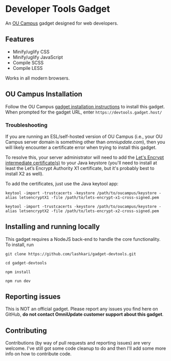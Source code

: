 # Developer Tools Gadget
An [OU Campus](https://omniupdate.com/products/oucampus) gadget designed for web developers.

## Features
- Minify/uglify CSS
- Minify/uglify JavaScript
- Compile SCSS
- Compile LESS

Works in all modern browsers.

## OU Campus Installation
Follow the OU Campus [gadget installation instructions](http://support.omniupdate.com/oucampus10/setup/gadgets/new-gadget.html) to install this gadget. When prompted for the gadget URL, enter `https://devtools.gadget.host/`

### Troubleshooting
If you are running an ESL/self-hosted version of OU Campus (i.e., your OU Campus server domain is something other than _omniupdate.com_), then you will likely encounter a certificate error when trying to install this gadget.

To resolve this, your server administrator will need to add the [Let's Encrypt intermediate certificate(s)](https://letsencrypt.org/certificates/) to your Java keystore (you'll need to install at least the Let’s Encrypt Authority X1 certificate, but it's probably best to install X2 as well).

To add the certificates, just use the Java keytool app:
```
keytool -import -trustcacerts -keystore /path/to/oucampus/keystore -alias letsencryptX1 -file /path/to/lets-encrypt-x1-cross-signed.pem

keytool -import -trustcacerts -keystore /path/to/oucampus/keystore -alias letsencryptX2 -file /path/to/lets-encrypt-x2-cross-signed.pem
```

## Installing and running locally
This gadget requires a NodeJS back-end to handle the core functionality. To install, run
```
git clone https://github.com/lashkari/gadget-devtools.git

cd gadget-devtools

npm install

npm run dev
```

## Reporting issues
This is NOT an official gadget. Please report any issues you find here on GitHub, **do not contact OmniUpdate customer support about this gadget**.

## Contributing
Contributions (by way of pull requests and reporting issues) are very welcome. I've still got some code cleanup to do and then I'll add some more info on how to contribute code.
